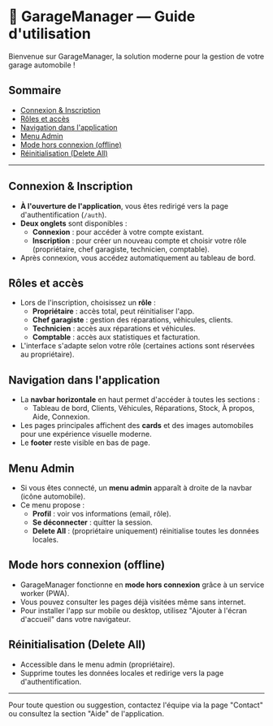 # 🚗 GarageManager — Guide d'utilisation

Bienvenue sur GarageManager, la solution moderne pour la gestion de votre garage automobile !

## Sommaire
- [Connexion & Inscription](#connexion--inscription)
- [Rôles et accès](#rôles-et-accès)
- [Navigation dans l'application](#navigation-dans-lapplication)
- [Menu Admin](#menu-admin)
- [Mode hors connexion (offline)](#mode-hors-connexion-offline)
- [Réinitialisation (Delete All)](#réinitialisation-delete-all)

---

## Connexion & Inscription
- **À l'ouverture de l'application**, vous êtes redirigé vers la page d'authentification (`/auth`).
- **Deux onglets** sont disponibles :
  - **Connexion** : pour accéder à votre compte existant.
  - **Inscription** : pour créer un nouveau compte et choisir votre rôle (propriétaire, chef garagiste, technicien, comptable).
- Après connexion, vous accédez automatiquement au tableau de bord.

## Rôles et accès
- Lors de l'inscription, choisissez un **rôle** :
  - **Propriétaire** : accès total, peut réinitialiser l'app.
  - **Chef garagiste** : gestion des réparations, véhicules, clients.
  - **Technicien** : accès aux réparations et véhicules.
  - **Comptable** : accès aux statistiques et facturation.
- L'interface s'adapte selon votre rôle (certaines actions sont réservées au propriétaire).

## Navigation dans l'application
- La **navbar horizontale** en haut permet d'accéder à toutes les sections :
  - Tableau de bord, Clients, Véhicules, Réparations, Stock, À propos, Aide, Connexion.
- Les pages principales affichent des **cards** et des images automobiles pour une expérience visuelle moderne.
- Le **footer** reste visible en bas de page.

## Menu Admin
- Si vous êtes connecté, un **menu admin** apparaît à droite de la navbar (icône automobile).
- Ce menu propose :
  - **Profil** : voir vos informations (email, rôle).
  - **Se déconnecter** : quitter la session.
  - **Delete All** : (propriétaire uniquement) réinitialise toutes les données locales.

## Mode hors connexion (offline)
- GarageManager fonctionne en **mode hors connexion** grâce à un service worker (PWA).
- Vous pouvez consulter les pages déjà visitées même sans internet.
- Pour installer l'app sur mobile ou desktop, utilisez "Ajouter à l'écran d'accueil" dans votre navigateur.

## Réinitialisation (Delete All)
- Accessible dans le menu admin (propriétaire).
- Supprime toutes les données locales et redirige vers la page d'authentification.

---

Pour toute question ou suggestion, contactez l'équipe via la page "Contact" ou consultez la section "Aide" de l'application.
